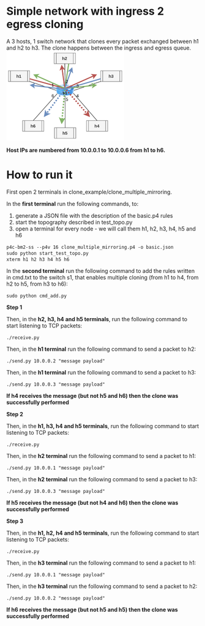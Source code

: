 # Simple network with ingress 2 egress cloning
A 3 hosts, 1 switch network that clones every packet exchanged between h1 and h2 to h3. The clone happens between the ingress and egress queue.
<img src="../../misc/img/P4img-multiple_cloning.png" alt="multiple_cloning.png" style="zoom:30%;"/> 

**Host IPs are numbered from 10.0.0.1 to 10.0.0.6 from h1 to h6.**

# How to run it
First open 2 terminals in clone_example/clone_multiple_mirroring.

In the **first terminal** run the following commands, to:
1. generate a JSON file with the description of the basic.p4 rules
2. start the topography described in test_topo.py
3. open a terminal for every node - we will call them h1, h2, h3, h4, h5 and h6
```shell
p4c-bm2-ss --p4v 16 clone_multiple_mirroring.p4 -o basic.json
sudo python start_test_topo.py
xterm h1 h2 h3 h4 h5 h6
```

In the **second terminal** run the following command to add the rules written in cmd.txt to the switch s1, that enables multiple cloning (from h1 to h4, from h2 to h5, from h3 to h6):
```shell
sudo python cmd_add.py
```

**Step 1**

Then, in the **h2, h3, h4 and h5 terminals**, run the following command to start listening to TCP packets:
```shell
./receive.py
```

Then, in the **h1 terminal** run the following command to send a packet to h2:
```shell
./send.py 10.0.0.2 "message payload"
```

Then, in the **h1 terminal** run the following command to send a packet to h3:
```shell
./send.py 10.0.0.3 "message payload"
```

**If h4 receives the message (but not h5 and h6) then the clone was successfully performed**

**Step 2**

Then, in the **h1, h3, h4 and h5 terminals**, run the following command to start listening to TCP packets:
```shell
./receive.py
```

Then, in the **h2 terminal** run the following command to send a packet to h1:
```shell
./send.py 10.0.0.1 "message payload"
```

Then, in the **h2 terminal** run the following command to send a packet to h3:
```shell
./send.py 10.0.0.3 "message payload"
```

**If h5 receives the message (but not h4 and h6) then the clone was successfully performed**

**Step 3**

Then, in the **h1, h2, h4 and h5 terminals**, run the following command to start listening to TCP packets:
```shell
./receive.py
```

Then, in the **h3 terminal** run the following command to send a packet to h1:
```shell
./send.py 10.0.0.1 "message payload"
```

Then, in the **h3 terminal** run the following command to send a packet to h2:
```shell
./send.py 10.0.0.2 "message payload"
```

**If h6 receives the message (but not h5 and h5) then the clone was successfully performed**
